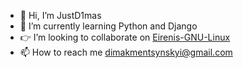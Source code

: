 - 👋 Hi, I’m JustD1mas
- 🌱 I’m currently learning Python and Django
- 👉 I’m looking to collaborate on [Eirenis-GNU-Linux](https://github.com/Eirenis-GNU-Linux)
- 📫 How to reach me dimakmentsynskyi@gmail.com

<!---
JustD1mas/JustD1mas is a ✨ special ✨ repository because its `README.md` (this file) appears on your GitHub profile.
You can click the Preview link to take a look at your changes.
--->

